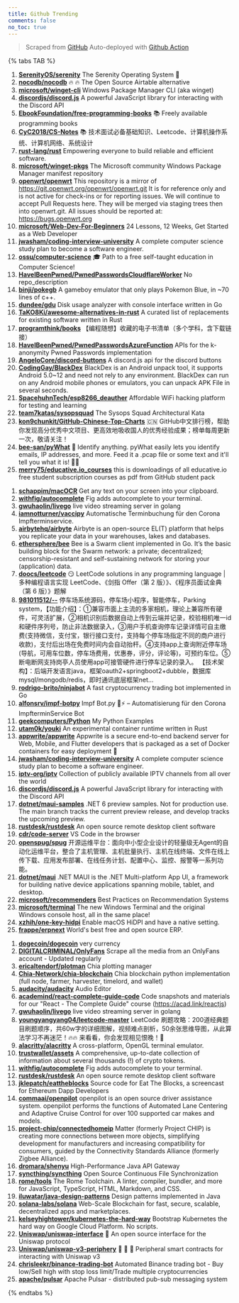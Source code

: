 ```yaml
---
title: Github Trending
comments: false
no_toc: true
---
```


> Scraped from [GitHub](https://github.com/trending)
Auto-deployed with [Github Action](https://docs.github.com/en/actions)

{% tabs TAB %}
<!-- tab Daily -->
1. [**SerenityOS/serenity**](https://github.com/SerenityOS/serenity)
The Serenity Operating System 🐞
2. [**nocodb/nocodb**](https://github.com/nocodb/nocodb)
🔥 🔥 The Open Source Airtable alternative
3. [**microsoft/winget-cli**](https://github.com/microsoft/winget-cli)
Windows Package Manager CLI (aka winget)
4. [**discordjs/discord.js**](https://github.com/discordjs/discord.js)
A powerful JavaScript library for interacting with the Discord API
5. [**EbookFoundation/free-programming-books**](https://github.com/EbookFoundation/free-programming-books)
📚 Freely available programming books
6. [**CyC2018/CS-Notes**](https://github.com/CyC2018/CS-Notes)
📚 技术面试必备基础知识、Leetcode、计算机操作系统、计算机网络、系统设计
7. [**rust-lang/rust**](https://github.com/rust-lang/rust)
Empowering everyone to build reliable and efficient software.
8. [**microsoft/winget-pkgs**](https://github.com/microsoft/winget-pkgs)
The Microsoft community Windows Package Manager manifest repository
9. [**openwrt/openwrt**](https://github.com/openwrt/openwrt)
This repository is a mirror of https://git.openwrt.org/openwrt/openwrt.git It is for reference only and is not active for check-ins or for reporting issues. We will continue to accept Pull Requests here. They will be merged via staging trees then into openwrt.git. All issues should be reported at: https://bugs.openwrt.org
10. [**microsoft/Web-Dev-For-Beginners**](https://github.com/microsoft/Web-Dev-For-Beginners)
24 Lessons, 12 Weeks, Get Started as a Web Developer
11. [**jwasham/coding-interview-university**](https://github.com/jwasham/coding-interview-university)
A complete computer science study plan to become a software engineer.
12. [**ossu/computer-science**](https://github.com/ossu/computer-science)
🎓 Path to a free self-taught education in Computer Science!
13. [**HaveIBeenPwned/PwnedPasswordsCloudflareWorker**](https://github.com/HaveIBeenPwned/PwnedPasswordsCloudflareWorker)
No repo_description
14. [**binji/pokegb**](https://github.com/binji/pokegb)
A gameboy emulator that only plays Pokemon Blue, in ~70 lines of c++.
15. [**dundee/gdu**](https://github.com/dundee/gdu)
Disk usage analyzer with console interface written in Go
16. [**TaKO8Ki/awesome-alternatives-in-rust**](https://github.com/TaKO8Ki/awesome-alternatives-in-rust)
A curated list of replacements for existing software written in Rust
17. [**programthink/books**](https://github.com/programthink/books)
【编程随想】收藏的电子书清单（多个学科，含下载链接）
18. [**HaveIBeenPwned/PwnedPasswordsAzureFunction**](https://github.com/HaveIBeenPwned/PwnedPasswordsAzureFunction)
APIs for the k-anonymity Pwned Passwords implementation
19. [**AngeloCore/discord-buttons**](https://github.com/AngeloCore/discord-buttons)
A discord.js api for the discord buttons
20. [**CodingGay/BlackDex**](https://github.com/CodingGay/BlackDex)
BlackDex is an Android unpack tool, it supports Android 5.0~12 and need not rely to any environment. BlackDex can run on any Android mobile phones or emulators, you can unpack APK File in several seconds.
21. [**SpacehuhnTech/esp8266_deauther**](https://github.com/SpacehuhnTech/esp8266_deauther)
Affordable WiFi hacking platform for testing and learning
22. [**team7katas/sysopsquad**](https://github.com/team7katas/sysopsquad)
The Sysops Squad Architectural Kata
23. [**kon9chunkit/GitHub-Chinese-Top-Charts**](https://github.com/kon9chunkit/GitHub-Chinese-Top-Charts)
🇨🇳 GitHub中文排行榜，帮助你发现高分优秀中文项目、更高效地吸收国人的优秀经验成果；榜单每周更新一次，敬请关注！
24. [**bee-san/pyWhat**](https://github.com/bee-san/pyWhat)
🐸 Identify anything. pyWhat easily lets you identify emails, IP addresses, and more. Feed it a .pcap file or some text and it'll tell you what it is! 🧙‍♀️
25. [**merry75/educative.io_courses**](https://github.com/merry75/educative.io_courses)
this is downloadings of all educative.io free student subscription courses as pdf from GitHub student pack
<!-- endtab -->
<!-- tab Weekly -->
1. [**schappim/macOCR**](https://github.com/schappim/macOCR)
Get any text on your screen into your clipboard.
2. [**withfig/autocomplete**](https://github.com/withfig/autocomplete)
Fig adds autocomplete to your terminal.
3. [**gwuhaolin/livego**](https://github.com/gwuhaolin/livego)
live video streaming server in golang
4. [**iamnotturner/vaccipy**](https://github.com/iamnotturner/vaccipy)
Automatische Terminbuchung für den Corona Impfterminservice.
5. [**airbytehq/airbyte**](https://github.com/airbytehq/airbyte)
Airbyte is an open-source EL(T) platform that helps you replicate your data in your warehouses, lakes and databases.
6. [**ethersphere/bee**](https://github.com/ethersphere/bee)
Bee is a Swarm client implemented in Go. It’s the basic building block for the Swarm network: a private; decentralized; censorship-resistant and self-sustaining network for storing your (application) data.
7. [**doocs/leetcode**](https://github.com/doocs/leetcode)
😏 LeetCode solutions in any programming language | 多种编程语言实现 LeetCode、《剑指 Offer（第 2 版）》、《程序员面试金典（第 6 版）》题解
8. [**981011512/--**](https://github.com/981011512/--)
停车场系统源码，停车场小程序，智能停车，Parking system，【功能介绍】：①兼容市面上主流的多家相机，理论上兼容所有硬件，可灵活扩展，②相机识别后数据自动上传到云端并记录，校验相机唯一id和硬件序列号，防止非法数据录入，③用户手机查询停车记录详情可自主缴费(支持微信，支付宝，银行接口支付，支持每个停车场指定不同的商户进行收款)，支付后出场在免费时间内会自动抬杆。④支持app上查询附近停车场(导航，可用车位数，停车场费用，优惠券，评分，评论等)，可预约车位。⑤断电断网支持岗亭人员使用app可接管硬件进行停车记录的录入。 【技术架构】：后端开发语言java，框架oauth2+springboot2+dubble，数据库mysql/mongodb/redis，即时通讯底层框架net…
9. [**rodrigo-brito/ninjabot**](https://github.com/rodrigo-brito/ninjabot)
A fast cryptocurrency trading bot implemented in Go
10. [**alfonsrv/impf-botpy**](https://github.com/alfonsrv/impf-botpy)
Impf Bot.py 🐍⚡ – Automatisierung für den Corona ImpfterminService Bot
11. [**geekcomputers/Python**](https://github.com/geekcomputers/Python)
My Python Examples
12. [**utam0k/youki**](https://github.com/utam0k/youki)
An experimental container runtime written in Rust
13. [**appwrite/appwrite**](https://github.com/appwrite/appwrite)
Appwrite is a secure end-to-end backend server for Web, Mobile, and Flutter developers that is packaged as a set of Docker containers for easy deployment 🚀
14. [**jwasham/coding-interview-university**](https://github.com/jwasham/coding-interview-university)
A complete computer science study plan to become a software engineer.
15. [**iptv-org/iptv**](https://github.com/iptv-org/iptv)
Collection of publicly available IPTV channels from all over the world
16. [**discordjs/discord.js**](https://github.com/discordjs/discord.js)
A powerful JavaScript library for interacting with the Discord API
17. [**dotnet/maui-samples**](https://github.com/dotnet/maui-samples)
.NET 6 preview samples. Not for production use. The main branch tracks the current preview release, and develop tracks the upcoming preview.
18. [**rustdesk/rustdesk**](https://github.com/rustdesk/rustdesk)
An open source remote desktop client software
19. [**cdr/code-server**](https://github.com/cdr/code-server)
VS Code in the browser
20. [**openspug/spug**](https://github.com/openspug/spug)
开源运维平台：面向中小型企业设计的轻量级无Agent的自动化运维平台，整合了主机管理、主机批量执行、主机在线终端、文件在线上传下载、应用发布部署、在线任务计划、配置中心、监控、报警等一系列功能。
21. [**dotnet/maui**](https://github.com/dotnet/maui)
.NET MAUI is the .NET Multi-platform App UI, a framework for building native device applications spanning mobile, tablet, and desktop.
22. [**microsoft/recommenders**](https://github.com/microsoft/recommenders)
Best Practices on Recommendation Systems
23. [**microsoft/terminal**](https://github.com/microsoft/terminal)
The new Windows Terminal and the original Windows console host, all in the same place!
24. [**xzhih/one-key-hidpi**](https://github.com/xzhih/one-key-hidpi)
Enable macOS HiDPI and have a native setting.
25. [**frappe/erpnext**](https://github.com/frappe/erpnext)
World's best free and open source ERP.
<!-- endtab -->
<!-- tab Monthly -->
1. [**dogecoin/dogecoin**](https://github.com/dogecoin/dogecoin)
very currency
2. [**DIGITALCRIMINAL/OnlyFans**](https://github.com/DIGITALCRIMINAL/OnlyFans)
Scrape all the media from an OnlyFans account - Updated regularly
3. [**ericaltendorf/plotman**](https://github.com/ericaltendorf/plotman)
Chia plotting manager
4. [**Chia-Network/chia-blockchain**](https://github.com/Chia-Network/chia-blockchain)
Chia blockchain python implementation (full node, farmer, harvester, timelord, and wallet)
5. [**audacity/audacity**](https://github.com/audacity/audacity)
Audio Editor
6. [**academind/react-complete-guide-code**](https://github.com/academind/react-complete-guide-code)
Code snapshots and materials for our "React - The Complete Guide" course (https://acad.link/reactjs)
7. [**gwuhaolin/livego**](https://github.com/gwuhaolin/livego)
live video streaming server in golang
8. [**youngyangyang04/leetcode-master**](https://github.com/youngyangyang04/leetcode-master)
LeetCode 刷题攻略：200道经典题目刷题顺序，共60w字的详细图解，视频难点剖析，50余张思维导图，从此算法学习不再迷茫！🔥🔥 来看看，你会发现相见恨晚！🚀
9. [**alacritty/alacritty**](https://github.com/alacritty/alacritty)
A cross-platform, OpenGL terminal emulator.
10. [**trustwallet/assets**](https://github.com/trustwallet/assets)
A comprehensive, up-to-date collection of information about several thousands (!) of crypto tokens.
11. [**withfig/autocomplete**](https://github.com/withfig/autocomplete)
Fig adds autocomplete to your terminal.
12. [**rustdesk/rustdesk**](https://github.com/rustdesk/rustdesk)
An open source remote desktop client software
13. [**jklepatch/eattheblocks**](https://github.com/jklepatch/eattheblocks)
Source code for Eat The Blocks, a screencast for Ethereum Dapp Developers
14. [**commaai/openpilot**](https://github.com/commaai/openpilot)
openpilot is an open source driver assistance system. openpilot performs the functions of Automated Lane Centering and Adaptive Cruise Control for over 100 supported car makes and models.
15. [**project-chip/connectedhomeip**](https://github.com/project-chip/connectedhomeip)
Matter (formerly Project CHIP) is creating more connections between more objects, simplifying development for manufacturers and increasing compatibility for consumers, guided by the Connectivity Standards Alliance (formerly Zigbee Alliance).
16. [**dromara/shenyu**](https://github.com/dromara/shenyu)
High-Performance Java API Gateway
17. [**syncthing/syncthing**](https://github.com/syncthing/syncthing)
Open Source Continuous File Synchronization
18. [**rome/tools**](https://github.com/rome/tools)
The Rome Toolchain. A linter, compiler, bundler, and more for JavaScript, TypeScript, HTML, Markdown, and CSS.
19. [**iluwatar/java-design-patterns**](https://github.com/iluwatar/java-design-patterns)
Design patterns implemented in Java
20. [**solana-labs/solana**](https://github.com/solana-labs/solana)
Web-Scale Blockchain for fast, secure, scalable, decentralized apps and marketplaces.
21. [**kelseyhightower/kubernetes-the-hard-way**](https://github.com/kelseyhightower/kubernetes-the-hard-way)
Bootstrap Kubernetes the hard way on Google Cloud Platform. No scripts.
22. [**Uniswap/uniswap-interface**](https://github.com/Uniswap/uniswap-interface)
🦄 An open source interface for the Uniswap protocol
23. [**Uniswap/uniswap-v3-periphery**](https://github.com/Uniswap/uniswap-v3-periphery)
🦄 🦄 🦄 Peripheral smart contracts for interacting with Uniswap v3
24. [**chrisleekr/binance-trading-bot**](https://github.com/chrisleekr/binance-trading-bot)
Automated Binance trading bot - Buy low/Sell high with stop loss limit/Trade multiple cryptocurrencies
25. [**apache/pulsar**](https://github.com/apache/pulsar)
Apache Pulsar - distributed pub-sub messaging system
<!-- endtab -->
{% endtabs %}
